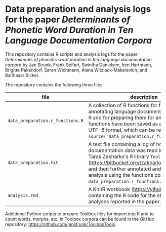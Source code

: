 # Data preparation and analysis logs for the paper *Determinants of Phonetic Word Duration in Ten Language Documentation Corpora*
This repository contains R scripts and analysis logs for the paper *Determinants of phonetic word duration in ten language documentation corpora* by Jan Strunk, Frank Seifart, Swintha Danielsen, Iren Hartmann, Brigitte Pakendorf, Søren Wichmann, Alena Witzlack-Makarevich, and Balthasar Bickel.

The repository contains the following three files:

file | description
-----|-------------
`data_preparation.r_functions.R` | A collection of R functions for further annotating language documentation corpora in R and for preparing them for analysis. The functions have been saved as a text file in UTF-8 format, which can be read into R using `source("data_preparation.r_functions.R")`.
`data_preparation.txt` | A text file containing a log of how the language documentation data was read into R using Taras Zakharko's R library `ToolboxSearch` (https://bitbucket.org/tzakharko/toolboxsearch) and then further annotated and prepared for analysis using the functions contained in `data_preparation.r_functions.R`.
`analysis.rmd` | A KnitR workbook (https://yihui.org/knitr/) containing the R code for the statistical analyses reported in the paper.

Additional Python scripts to prepare Toolbox files for import into R and to count words, morphs, etc. in Toolbox corpora can be found in the GitHub repository: https://github.com/janstrunk/ToolboxTools.

